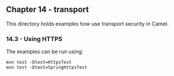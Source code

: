 Chapter 14 - transport
----------------

This directory holds examples how use transport security in Camel.

### 14.3 - Using HTTPS

The examples can be run using:

    mvn test -Dtest=HttpsTest
    mvn test -Dtest=SpringHttpsTest
    